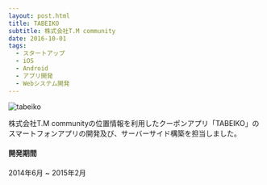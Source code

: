 ```yaml
---
layout: post.html
title: TABEIKO
subtitle: 株式会社T.M community
date: 2016-10-01
tags:
  - スタートアップ
  - iOS
  - Android
  - アプリ開発
  - Webシステム開発
---
```


![tabeiko](https://gyazo.com/f06fb3309d22e78e00e334095dabecdc.png)



株式会社T.M communityの位置情報を利用したクーポンアプリ「TABEIKO」のスマートフォンアプリの開発及び、サーバーサイド構築を担当しました。


#### 開発期間

2014年6月 ~ 2015年2月
